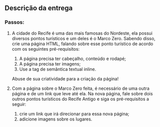 ## Descrição da entrega
### Passos:
1. A cidade do Recife é uma das mais famosas do Nordeste, ela possui diversos pontos turísticos e um deles é o Marco Zero. Sabendo disso, crie uma página HTML, falando sobre esse ponto turístico de acordo com os seguintes pré-requisitos: 

    1. A página precisa ter cabeçalho, conteúdo e rodapé;
    2. A página precisa ter imagens; 
    3. Use a tag de semântica textual inline. 

    Abuse de sua criatividade para a criação da página! 

2. Com a página sobre o Marco Zero feita, é necessário de uma outra página e de um link que leve até ela. Na nova página, fale sobre dois outros pontos turísticos do Recife Antigo e siga os pré-requisitos a seguir: 

    1. crie um link que irá direcionar para essa nova página; 
    2. adicione imagens sobre os lugares. 